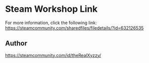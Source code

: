 # Steam Workshop Link

For more information, click the following link:
https://steamcommunity.com/sharedfiles/filedetails/?id=632126535

## Author

https://steamcommunity.com/id/theRealXyzzy/